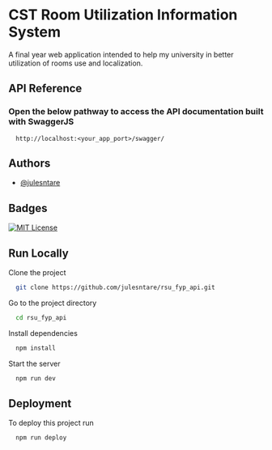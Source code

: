 # CST Room Utilization Information System

A final year web application intended to help my university in better utilization of rooms use and localization.

## API Reference

### Open the below pathway to access the API documentation built with SwaggerJS

```http
  http://localhost:<your_app_port>/swagger/
```

## Authors

- [@julesntare](https://www.github.com/julesntare)

## Badges

[![MIT License](https://img.shields.io/badge/License-MIT-green.svg)](https://choosealicense.com/licenses/mit/)

## Run Locally

Clone the project

```bash
  git clone https://github.com/julesntare/rsu_fyp_api.git
```

Go to the project directory

```bash
  cd rsu_fyp_api
```

Install dependencies

```bash
  npm install
```

Start the server

```bash
  npm run dev
```

## Deployment

To deploy this project run

```bash
  npm run deploy
```
